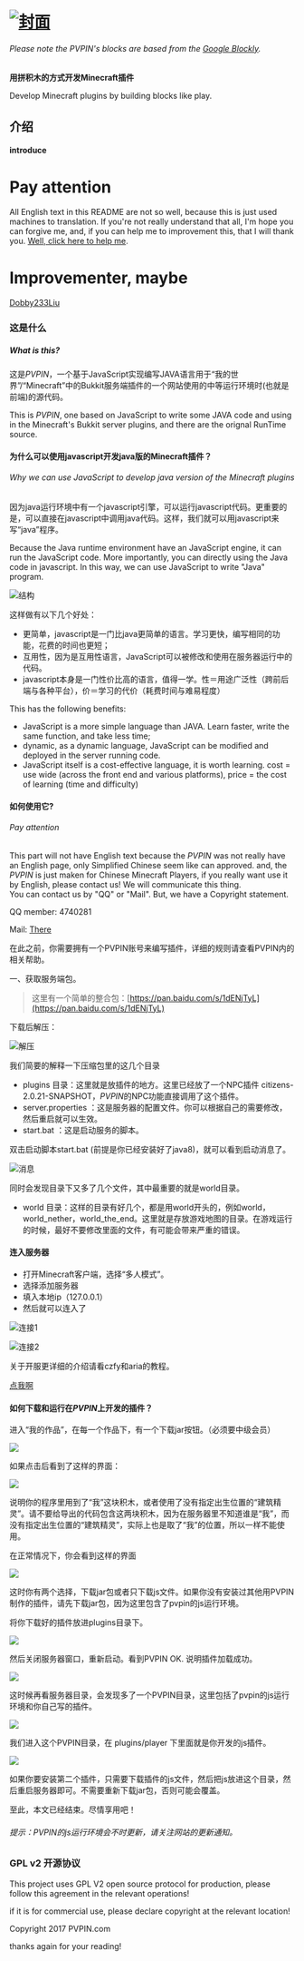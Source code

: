 # [![封面](https://dn-coding-net-production-static.qbox.me/3113aa7b-291d-402e-819e-bebbf07e5ef3.png)](http://pvpin.com/)
 
 ###### Please note the PVPIN's blocks are based from the [Google Blockly](https://github.com/google/blockly).
 
__用拼积木的方式开发Minecraft插件__

 Develop Minecraft plugins by building blocks like play.


## 介绍 

#### introduce

# Pay attention 

All English text in this README are not so well, because this is just used machines to translation. If you're not really understand that all, I'm hope you can forgive me, and, if you can help me to improvement this, that I will thank you. [Well, click here to help me](mailto:i@timewk.cn).

# Improvementer, maybe

[Dobby233Liu](https://github.com/Dobby233Liu)
 
### 这是什么 
##### What is this?

这是*PVPIN*，一个基于JavaScript实现编写JAVA语言用于“我的世界”/“Minecraft”中的Bukkit服务端插件的一个网站使用的中等运行环境时(也就是前端)的源代码。

This is *PVPIN*, one based on JavaScript to write some JAVA code and using in the Minecraft's Bukkit server plugins, and there are the orignal RunTime source. 


#### 为什么可以使用javascript开发java版的Minecraft插件？
###### Why we can use JavaScript to develop java version of the Minecraft plugins

因为java运行环境中有一个javascript引擎，可以运行javascript代码。更重要的是，可以直接在javascript中调用java代码。这样，我们就可以用javascript来写“java”程序。

Because the Java runtime environment have an JavaScript engine, it can run the JavaScript code. More importantly, you can directly using the Java code in javascript. In this way, we can use JavaScript to write "Java" program.

![结构](https://raw.githubusercontent.com/PVPIN/pvpin_js_rt/master/images/jar_0.jpeg)

这样做有以下几个好处：

* 更简单，javascript是一门比java更简单的语言。学习更快，编写相同的功能，花费的时间也更短；
* 互用性，因为是互用性语言，JavaScript可以被修改和使用在服务器运行中的代码。
* javascript本身是一门性价比高的语言，值得一学。性＝用途广泛性（跨前后端与各种平台），价＝学习的代价（耗费时间与难易程度）

This has the following benefits:
* JavaScript is a more simple language than JAVA. Learn faster, write the same function, and take less time;
* dynamic, as a dynamic language, JavaScript can be modified and deployed in the server running code.
* JavaScript itself is a cost-effective language, it is worth learning. cost = use wide (across the front end and various platforms), price = the cost of learning (time and difficulty)

#### 如何使用它?

###### Pay attention 

This part will not have English text because the *PVPIN* was not really have an English page, only Simplified Chinese seem like can approved. and, the *PVPIN* is just maken for Chinese Minecraft Players, if you really want use it by English, please contact us! We will communicate this thing.                        
You can contact us by "QQ" or "Mail". But, we have a Copyright statement.

QQ member: 4740281 

Mail: [There](mailto:gangma@foxmail.com) 

在此之前，你需要拥有一个PVPIN账号来编写插件，详细的规则请查看PVPIN内的相关帮助。

一、获取服务端包。

> 这里有一个简单的整合包：[https://pan.baidu.com/s/1dENjTyL](https://pan.baidu.com/s/1dENjTyL)
		
		
下载后解压：

 ![解压](https://raw.githubusercontent.com/PVPIN/pvpin_js_rt/master/images/jar_1.png)

我们简要的解释一下压缩包里的这几个目录

* plugins 目录：这里就是放插件的地方。这里已经放了一个NPC插件 citizens-2.0.21-SNAPSHOT，*PVPIN*的NPC功能直接调用了这个插件。
* server.properties ：这是服务器的配置文件。你可以根据自己的需要修改，然后重启就可以生效。
* start.bat  ：这是启动服务的脚本。

双击启动脚本start.bat (前提是你已经安装好了java8)，就可以看到启动消息了。

 ![消息](https://raw.githubusercontent.com/PVPIN/pvpin_js_rt/master/images/jar_2.png)

同时会发现目录下又多了几个文件，其中最重要的就是world目录。

* world 目录：这样的目录有好几个，都是用world开头的，例如world，world_nether，world_the_end。这里就是存放游戏地图的目录。在游戏运行的时候，最好不要修改里面的文件，有可能会带来严重的错误。

#### 连入服务器

* 打开Minecraft客户端，选择“多人模式”。
* 选择添加服务器
* 填入本地ip（127.0.0.1）
* 然后就可以连入了

![连接1](https://raw.githubusercontent.com/PVPIN/pvpin_js_rt/master/images/jar_2_1.png)

![连接2](https://raw.githubusercontent.com/PVPIN/pvpin_js_rt/master/images/jar_2_2.png)

关于开服更详细的介绍请看czfy和aria的教程。 

[点我啊](http://bbs.pvpin.com/topic/217)

#### 如何下载和运行在*PVPIN*上开发的插件？

进入“我的作品”，在每一个作品下，有一个下载jar按钮。（必须要中级会员）

![](https://raw.githubusercontent.com/PVPIN/pvpin_js_rt/master/images/jar_3.png)

如果点击后看到了这样的界面：

![](https://raw.githubusercontent.com/PVPIN/pvpin_js_rt/master/images/jar_4.png)

说明你的程序里用到了“我”这块积木，或者使用了没有指定出生位置的“建筑精灵”。请不要给导出的代码包含这两块积木，因为在服务器里不知道谁是“我”，而没有指定出生位置的“建筑精灵”，实际上也是取了“我”的位置，所以一样不能使用。

在正常情况下，你会看到这样的界面

![](https://raw.githubusercontent.com/PVPIN/pvpin_js_rt/master/images/jar_5.png)

这时你有两个选择，下载jar包或者只下载js文件。如果你没有安装过其他用PVPIN制作的插件，请先下载jar包，因为这里包含了pvpin的js运行环境。

将你下载好的插件放进plugins目录下。

![](https://raw.githubusercontent.com/PVPIN/pvpin_js_rt/master/images/jar_6.png)

然后关闭服务器窗口，重新启动。看到PVPIN OK. 说明插件加载成功。

![](https://raw.githubusercontent.com/PVPIN/pvpin_js_rt/master/images/jar_7.png)

这时候再看服务器目录，会发现多了一个PVPIN目录，这里包括了pvpin的js运行环境和你自己写的插件。

![](https://raw.githubusercontent.com/PVPIN/pvpin_js_rt/master/images/jar_8.png)

我们进入这个PVPIN目录，在 plugins/player 下里面就是你开发的js插件。

![](https://raw.githubusercontent.com/PVPIN/pvpin_js_rt/master/images/jar_9.png)

如果你要安装第二个插件，只需要下载插件的js文件，然后把js放进这个目录，然后重启服务器即可。不需要重新下载jar包，否则可能会覆盖。

至此，本文已经结束。尽情享用吧！

###### 提示：PVPIN的js运行环境会不时更新，请关注网站的更新通知。 


### GPL v2 开源协议


This project uses GPL V2 open source protocol for production, please follow this agreement in the relevant operations!

if it is for commercial use, please declare copyright at the relevant location!

Copyright 2017 PVPIN.com

thanks again for your reading!

		
